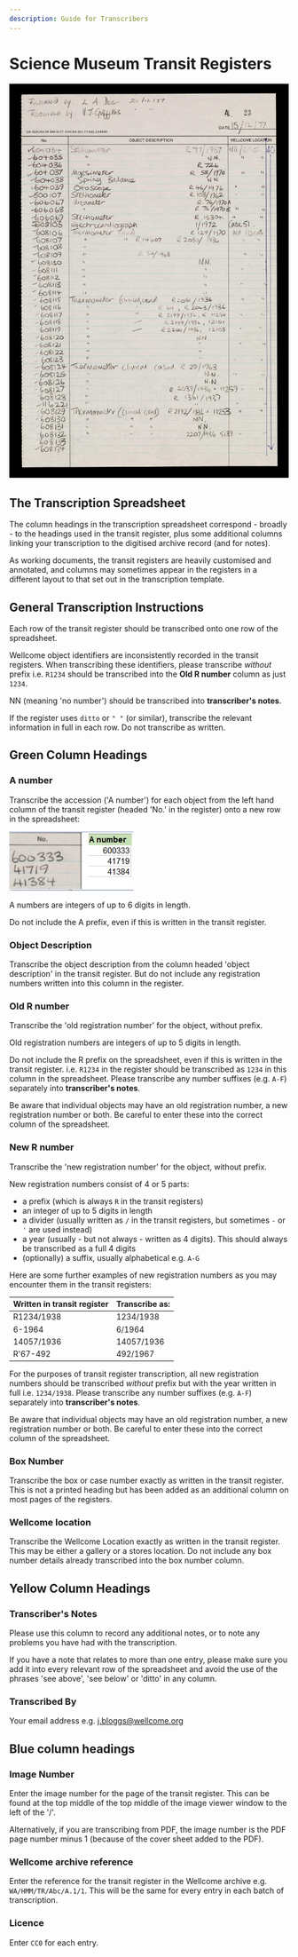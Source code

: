 ```yaml
---
description: Guide for Transcribers
---
```


# Science Museum Transit Registers

![Page from Transit Register A-1 \(WA/HMM/TR/Abc/A.1/1\)](../.gitbook/assets/transit-register.jpg)

## The Transcription Spreadsheet

The column headings in the transcription spreadsheet correspond - broadly - to the headings used in the transit register, plus some additional columns linking your transcription to the digitised archive record \(and for notes\). 

As working documents, the transit registers are heavily customised and annotated, and columns may sometimes appear in the registers in a different layout to that set out in the transcription template. 

## General Transcription Instructions

Each row of the transit register should be transcribed onto one row of the spreadsheet.

Wellcome object identifiers are inconsistently recorded in the transit registers. When transcribing these identifiers, please transcribe _without_ prefix i.e. `R1234` should be transcribed into the **Old R number** column as just `1234`. 

NN \(meaning 'no number'\) should be transcribed into **transcriber's notes**. 

If the register uses `ditto` or `" "` \(or similar\), transcribe the relevant information in full in each row. Do not transcribe as written. 

## Green Column Headings

### **A number** 

Transcribe the accession \('A number'\) for each object from the left hand column of the transit register \(headed 'No.' in the register\) onto a new row in the spreadsheet:

![](../.gitbook/assets/transit-a-no%20%281%29.jpg)

A numbers are integers of up to 6 digits in length. 

Do not include the A prefix, even if this is written in the transit register. 

### Object Description

Transcribe the object description from the column headed 'object description' in the transit register. But do not include any registration numbers written into this column in the register.

### Old R number

Transcribe the 'old registration number' for the object, without prefix.

Old registration numbers are integers of up to 5 digits in length. 

Do not include the R prefix on the spreadsheet, even if this is written in the transit register.  i.e. `R1234` in the register should be transcribed as `1234` in this column in the spreadsheet. Please transcribe any number suffixes \(e.g. `A-F`\) separately into **transcriber's notes**. 

Be aware that individual objects may have an old registration number, a new registration number or both. Be careful to enter these into the correct column of the spreadsheet. 

### New R number

Transcribe the 'new registration number' for the object, without prefix.

New registration numbers consist of 4 or 5 parts:

* a prefix \(which is always `R` in the transit registers\)
* an integer of up to 5 digits in length
* a divider \(usually written as `/` in the transit registers, but sometimes `-` or `'` are used instead\)
* a year \(usually - but not always - written as 4 digits\). This should always be transcribed as a full 4 digits
* \(optionally\) a suffix, usually alphabetical e.g. `A-G`

Here are some further examples of new registration numbers as you may encounter them in the transit registers:

| Written in transit register | Transcribe as: |
| :--- | :--- |
| R1234/1938 | 1234/1938 |
| 6-1964 | 6/1964 |
| 14057/1936 | 14057/1936 |
| R'67-492 | 492/1967 |

For the purposes of transit register transcription, all new registration numbers should be transcribed _without_ prefix but with the year written in full i.e. `1234/1938`. Please transcribe any number suffixes \(e.g. `A-F`\) separately into **transcriber's notes**. 

Be aware that individual objects may have an old registration number, a new registration number or both. Be careful to enter these into the correct column of the spreadsheet. 

### Box Number

Transcribe the box or case number exactly as written in the transit register. This is not a printed heading but has been added as an additional column on most pages of the registers. 

### Wellcome location

Transcribe the Wellcome Location exactly as written in the transit register. This may be either a gallery or a stores location. Do not include any box number details already transcribed into the box number column. 

## Yellow Column Headings

### Transcriber's Notes

Please use this column to record any additional notes, or to note any problems you have had with the transcription. 

If you have a note that relates to more than one entry, please make sure you add it into every relevant row of the spreadsheet and avoid the use of the phrases 'see above', 'see below' or 'ditto' in any column. 

### Transcribed By

Your email address e.g. j.bloggs@wellcome.org

## Blue column headings

### Image Number

Enter the image number for the page of the transit register. This can be found at the top middle of the top middle of the image viewer window to the left of the '/'. 

Alternatively, if you are transcribing from PDF, the image number is the PDF page number minus 1 \(because of the cover sheet added to the PDF\). 

### Wellcome archive reference

Enter the reference for the transit register in the Wellcome archive e.g. `WA/HMM/TR/Abc/A.1/1`. This will be the same for every entry in each batch of transcription. 

### Licence

Enter `CC0` for each entry.



